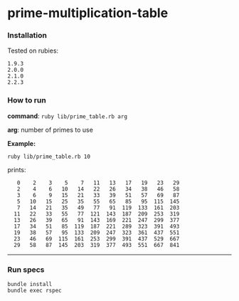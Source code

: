 # prime-multiplication-table

### Installation

Tested on rubies:
```
1.9.3
2.0.0
2.1.0
2.2.3
```

### How to run

**command**: `ruby lib/prime_table.rb arg`

**arg**: number of primes to use

**Example:**

```
ruby lib/prime_table.rb 10
```

prints:

```
   0    2    3    5    7   11   13   17   19   23   29
   2    4    6   10   14   22   26   34   38   46   58
   3    6    9   15   21   33   39   51   57   69   87
   5   10   15   25   35   55   65   85   95  115  145
   7   14   21   35   49   77   91  119  133  161  203
  11   22   33   55   77  121  143  187  209  253  319
  13   26   39   65   91  143  169  221  247  299  377
  17   34   51   85  119  187  221  289  323  391  493
  19   38   57   95  133  209  247  323  361  437  551
  23   46   69  115  161  253  299  391  437  529  667
  29   58   87  145  203  319  377  493  551  667  841
  ````
  
  
  ----
  
  ### Run specs
  
  ```
  bundle install
  bundle exec rspec
  ```
